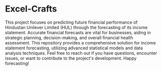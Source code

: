 # Excel-Crafts
This project focuses on predicting future financial performance of Hindustan Unilever Limited (HUL) through the forecasting of its income statement. Accurate financial forecasts are vital for businesses, aiding in strategic planning, decision-making, and overall financial health assessment. This repository provides a comprehensive solution for income statement forecasting, utilizing advanced statistical models and data analysis techniques.
Feel free to reach out if you have questions, encounter issues, or want to contribute to the project's development. Happy forecasting!
